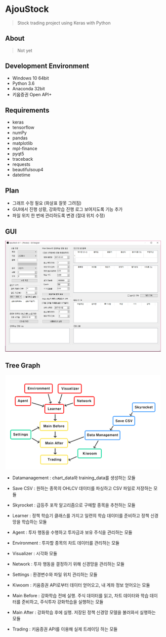 # AjouStock
> Stock trading project using Keras with Python

## About
> Not yet

## Development Environment
- Windows 10 64bit
- Python 3.6
- Anaconda 32bit
- 키움증권 Open API+

## Requirements
- keras
- tensorflow
- numPy
- pandas
- matplotlib
- mpl-finance
- pyqt5
- traceback
- requests
- beautifulsoup4
- datetime

## Plan
- 그래프 수정 필요 (화살표 잘못 그려짐)
- GUI에서 진행 상황, 강화학습 진행 로그 보여지도록 기능 추가
- 파일 위치 한 번에 관리하도록 변경 (절대 위치 수정)

## GUI
![gui](/image/v0.1.png)

## Tree Graph
![tree](/image/tree-graph.png)

- Datamanagement : chart_data와 training_data를 생성하는 모듈
- Save CSV : 원하는 종목의 OHLCV 데이터를 파싱하고 CSV 파일로 저장하는 모듈
- Skyrocket : 급등주 포착 알고리즘으로 구매할 종목을 추천하는 모듈

- Learner : 정책 학습기 클래스를 가지고 일련의 학습 데이터를 준비하고 정책 신경망을 학습하는 모듈
- Agent : 투자 행동을 수행하고 투자금과 보유 주식을 관리하는 모듈
- Environment : 투자할 종목의 차트 데이터를 관리하는 모듈
- Visualizer : 시각화 모듈
- Network : 투자 행동을 결정하기 위해 신경망을 관리하는 모듈

- Settings : 환경변수와 파일 위치 관리하는 모듈
- Kiwoom : 키움증권 API로부터 데이터 얻어오고, 내 계좌 정보 얻어오는 모듈

- Main Before : 강화학습 전에 실행. 주식 데이터를 읽고, 차트 데이터와 학습 데이터를 준비하고, 주식투자 강화학습을 실행하는 모듈
- Main After : 강화학습 후에 실행. 저장된 정책 신경망 모델을 불러와서 실행하는 모듈
- Trading : 키움증권 API를 이용해 실제 트레이딩 하는 모듈
